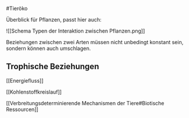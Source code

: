 #Tieröko 

Überblick für Pflanzen, passt hier auch:

![[Schema Typen der  Interaktion zwischen Pflanzen.png]]

Beziehungen zwischen zwei Arten müssen nicht unbedingt konstant sein, sondern können auch umschlagen.

## Trophische Beziehungen

[[Energiefluss]]

[[Kohlenstoffkreislauf]]

[[Verbreitungsdeterminierende Mechanismen der Tiere#Biotische Ressourcen]]



